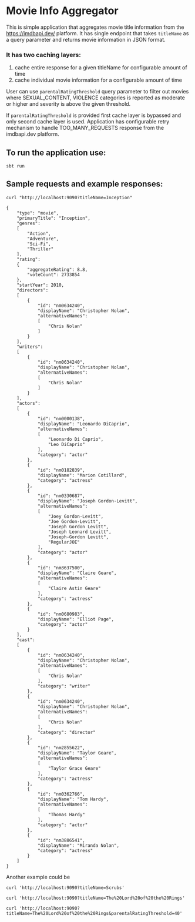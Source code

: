 # Movie Info Aggregator
This is simple application that aggregates movie title information from the https://imdbapi.dev/ platform.
It has single endpoint that takes `titleName` as a query parameter and returns movie information in JSON format.
### It has two caching layers:
1. cache entire response for a given titleName for configurable amount of time
2. cache individual movie information for a configurable amount of time

User can use `parentalRatingThreshold` query parameter to filter out movies where SEXUAL_CONTENT, VIOLENCE categories is reported as moderate or higher and 
severity is above the given threshold.

If `parentalRatingThreshold` is provided first cache layer is bypassed and only second cache layer is used.
Application has configurable retry mechanism to handle TOO_MANY_REQUESTS response from the imdbapi.dev platform.

## To run the application use:
```
sbt run
```
## Sample requests and example responses:
```
curl "http://localhost:9090?titleName=Inception"

{
    "type": "movie",
    "primaryTitle": "Inception",
    "genres":
    [
        "Action",
        "Adventure",
        "Sci-Fi",
        "Thriller"
    ],
    "rating":
    {
        "aggregateRating": 8.8,
        "voteCount": 2733854
    },
    "startYear": 2010,
    "directors":
    [
        {
            "id": "nm0634240",
            "displayName": "Christopher Nolan",
            "alternativeNames":
            [
                "Chris Nolan"
            ]
        }
    ],
    "writers":
    [
        {
            "id": "nm0634240",
            "displayName": "Christopher Nolan",
            "alternativeNames":
            [
                "Chris Nolan"
            ]
        }
    ],
    "actors":
    [
        {
            "id": "nm0000138",
            "displayName": "Leonardo DiCaprio",
            "alternativeNames":
            [
                "Leonardo Di Caprio",
                "Leo DiCaprio"
            ],
            "category": "actor"
        },
        {
            "id": "nm0182839",
            "displayName": "Marion Cotillard",
            "category": "actress"
        },
        {
            "id": "nm0330687",
            "displayName": "Joseph Gordon-Levitt",
            "alternativeNames":
            [
                "Joey Gordon-Levitt",
                "Joe Gordon-Levitt",
                "Joseph Gordon Levitt",
                "Joseph Leonard Levitt",
                "Joseph-Gordon Levitt",
                "RegularJOE"
            ],
            "category": "actor"
        },
        {
            "id": "nm3637500",
            "displayName": "Claire Geare",
            "alternativeNames":
            [
                "Claire Astin Geare"
            ],
            "category": "actress"
        },
        {
            "id": "nm0680983",
            "displayName": "Elliot Page",
            "category": "actor"
        }
    ],
    "cast":
    [
        {
            "id": "nm0634240",
            "displayName": "Christopher Nolan",
            "alternativeNames":
            [
                "Chris Nolan"
            ],
            "category": "writer"
        },
        {
            "id": "nm0634240",
            "displayName": "Christopher Nolan",
            "alternativeNames":
            [
                "Chris Nolan"
            ],
            "category": "director"
        },
        {
            "id": "nm2855622",
            "displayName": "Taylor Geare",
            "alternativeNames":
            [
                "Taylor Grace Geare"
            ],
            "category": "actress"
        },
        {
            "id": "nm0362766",
            "displayName": "Tom Hardy",
            "alternativeNames":
            [
                "Thomas Hardy"
            ],
            "category": "actor"
        },
        {
            "id": "nm3886541",
            "displayName": "Miranda Nolan",
            "category": "actress"
        }
    ]
}
```

Another example could be 
```
curl 'http://localhost:9090?titleName=Scrubs'

curl 'http://localhost:9090?titleName=The%20Lord%20of%20the%20Rings'

curl 'http://localhost:9090?titleName=The%20Lord%20of%20the%20Rings&parentalRatingThreshold=40'  
```



